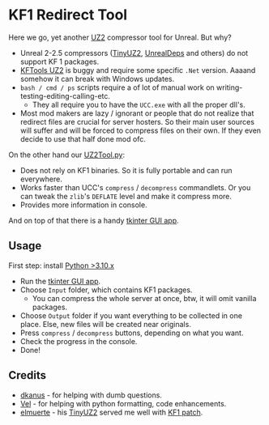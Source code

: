 [UZ2]: https://wiki.beyondunreal.com/UZ2_file
[TinyUZ2]: https://forums.epicgames.com/unreal-tournament-2003-2004/user-maps-mods/full-releases/93640-tinyuz2
[UnrealDeps]: https://unrealadmin.org/forums/showthread.php?t=30406
[KFTools UZ2]: https://www.moddb.com/games/killing-floor/downloads/kftools-uz2

[UZ2Tool.py]: src/UZ2Tool.py
[tkinter GUI app]: src/tkinterUZ2.py

# KF1 Redirect Tool

Here we go, yet another [UZ2] compressor tool for Unreal. But why?

- Unreal 2-2.5 compressors ([TinyUZ2], [UnrealDeps] and others) do not support KF 1 packages.
- [KFTools UZ2] is buggy and require some specific `.Net` version. Aaaand somehow it can break with Windows updates.
- `bash / cmd / ps` scripts require a of lot of manual work on writing-testing-editing-calling-etc.
  - They all require you to have the `UCC.exe` with all the proper dll's.
- Most mod makers are lazy / ignorant or people that do not realize that redirect files are crucial for server hosters. So their main user sources will suffer and will be forced to compress files on their own. If they even decide to use that half done mod ofc.

On the other hand our [UZ2Tool.py]:

- Does not rely on KF1 binaries. So it is fully portable and can run everywhere.
- Works faster than UCC's `compress` / `decompress` commandlets. Or you can tweak the `zlib`'s `DEFLATE` level and make it compress more.
- Provides more information in console.

And on top of that there is a handy [tkinter GUI app].

## Usage

First step: install [Python >3.10.x](https://www.python.org/)

- Run the [tkinter GUI app].
- Choose `Input` folder, which contains KF1 packages.
  - You can compress the whole server at once, btw, it will omit vanilla packages.
- Choose `Output` folder if you want everything to be collected in one place. Else, new files will be created near originals.
- Press `compress` / `decompress` buttons, depending on what you want.
- Check the progress in the console.
- Done!

## Credits

- [dkanus](https://github.com/dkanus) - for helping with dumb questions.
- [Vel](https://github.com/Vel-San) - for helping with python formatting, code enhancements.
- [elmuerte](https://github.com/elmuerte) - his [TinyUZ2] served me well with [KF1 patch](Docs/TinyUZ2/TinyUZ2.md).
